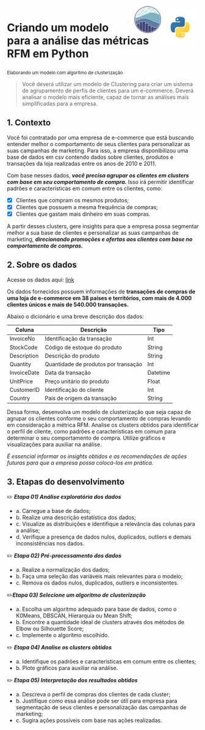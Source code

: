 <img align="right" width="100" height="110" src="images/icon_python.png"/>

<img align="right" width="70" height="70" src="images/icon_seaborn.png"/>

# Criando um modelo para a análise das métricas RFM em Python
<sub> Elaborando um modelo com algoritmo de clusterização </sub>

> Você deverá utilizar um modelo de Clustering para criar um sistema de agrupamento de perfis de clientes para um e-commerce. Deverá analisar o modelo mais eficiente, capaz de tornar as análises mais simplificadas para a empresa.

## 1. Contexto

Você foi contratado por uma empresa de e-commerce que está buscando entender
melhor o comportamento de seus clientes para personalizar as suas campanhas de
marketing. Para isso, a empresa disponibilizou uma base de dados em csv contendo dados sobre clientes, produtos e transações da loja realizadas entre os anos de 2010 e 2011.

Com base nesses dados, ***você precisa agrupar os clientes em clusters com base em
seu comportamento de compra.*** Isso irá permitir identificar padrões e características em
comum entre os clientes, como:

- [X] Clientes que compram os mesmos produtos;
- [X] Clientes que possuem a mesma frequência de compras;
- [X] Clientes que gastam mais dinheiro em suas compras.

A partir desses clusters, gere insights para que a empresa possa segmentar melhor a
sua base de clientes e personalizar as suas campanhas de marketing, ***direcionando
promoções e ofertas aos clientes com base no comportamento de compras.***

## 2. Sobre os dados

Acesse os dados aqui: [link](https://www.kaggle.com/datasets/carrie1/ecommerce-data)

Os dados fornecidos possuem informações de **transações de compras de uma loja de
e-commerce em 38 países e territórios, com mais de 4.000 clientes únicos e mais de 540.000 transações.**

Abaixo o dicionário e uma breve descrição dos dados:

| Coluna       | Descrição                                | Tipo     |
|--------------|------------------------------------------|----------|
| InvoiceNo    | Identificação da transação               | Int      |
| StockCode    | Código de estoque do produto             | String   |
| Description  | Descrição do produto                     | String   |
| Quantity     | Quantidade de produtos por transação     | Int      |
| InvoiceDate  | Data da transação                        | Datetime |
| UnitPrice    | Preço unitário do produto                | Float    |
| CustomerID   | Identificação do cliente                 | Int      |
| Country      | País de origem da transação              | String   |

Dessa forma, desenvolva um modelo de clusterização que seja capaz de agrupar os clientes
conforme o seu comportamento de compras levando em consideração a métrica RFM.
Analise os clusters obtidos para identificar o perfil de cliente, como padrões e
características em comum para determinar o seu comportamento de compra. Utilize
gráficos e visualizações para auxiliar na análise.

*É essencial informar os insights obtidos e as recomendações de ações futuras para que a
empresa possa colocá-los em prática.*

## 3. Etapas do desenvolvimento

:pencil2: ***Etapa 01) Análise exploratória dos dados***

- a. Carregue a base de dados;
- b. Realize uma descrição estatística dos dados;
- c. Visualize as distribuições e identifique a relevância das colunas para a análise;
- d. Verifique a presença de dados nulos, duplicados, outliers e demais inconsistências
nos dados.

:pencil2: ***Etapa 02) Pré-processamento dos dados***

- a. Realize a normalização dos dados;
- b. Faça uma seleção das variáveis mais relevantes para o modelo;
- c. Remova os dados nulos, duplicados, outliers e inconsistentes.

:pencil2:***Etapa 03) Selecione um algoritmo de clusterização***

- a. Escolha um algoritmo adequado para base de dados, como o K0Means, DBSCAN,
Hierarquia ou Mean Shift;
- b. Encontre a quantidade ideal de clusters através dos métodos de Elbow ou
Silhouette Score;
- c. Implemente o algoritmo escolhido.

:pencil2: ***Etapa 04) Analise os clusters obtidos***

- a. Identifique os padrões e características em comum entre os clientes;
- b. Plote gráficos para auxiliar na análise.

:pencil2: ***Etapa 05) Interpretação dos resultados obtidos***

- a. Descreva o perfil de compras dos clientes de cada cluster;
- b. Justifique como essa análise pode ser útil para empresa para segmentação de seus clientes e personalização das campanhas de marketing;
- c. Sugira ações possíveis com base nas ações realizadas.


